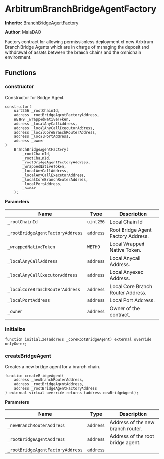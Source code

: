 # ArbitrumBranchBridgeAgentFactory

**Inherits:**
[BranchBridgeAgentFactory](/ulysses-omnichain/factories/BranchBridgeAgentFactory.sol/contract.BranchBridgeAgentFactory.md)

**Author:**
MaiaDAO

Factory contract for allowing permissionless deployment of
new Arbitrum Branch Bridge Agents which are in charge of
managing the deposit and withdrawal of assets between the
branch chains and the omnichain environment.


## Functions
### constructor

Constructor for Bridge Agent.


```solidity
constructor(
    uint256 _rootChainId,
    address _rootBridgeAgentFactoryAddress,
    WETH9 _wrappedNativeToken,
    address _localAnyCallAddress,
    address _localAnyCallExecutorAddress,
    address _localCoreBranchRouterAddress,
    address _localPortAddress,
    address _owner
)
    BranchBridgeAgentFactory(
        _rootChainId,
        _rootChainId,
        _rootBridgeAgentFactoryAddress,
        _wrappedNativeToken,
        _localAnyCallAddress,
        _localAnyCallExecutorAddress,
        _localCoreBranchRouterAddress,
        _localPortAddress,
        _owner
    );
```
**Parameters**

|Name|Type|Description|
|----|----|-----------|
|`_rootChainId`|`uint256`|Local Chain Id.|
|`_rootBridgeAgentFactoryAddress`|`address`|Root Bridge Agent Factory Address.|
|`_wrappedNativeToken`|`WETH9`|Local Wrapped Native Token.|
|`_localAnyCallAddress`|`address`|Local Anycall Address.|
|`_localAnyCallExecutorAddress`|`address`|Local Anyexec Address.|
|`_localCoreBranchRouterAddress`|`address`|Local Core Branch Router Address.|
|`_localPortAddress`|`address`|Local Port Address.|
|`_owner`|`address`|Owner of the contract.|


### initialize


```solidity
function initialize(address _coreRootBridgeAgent) external override onlyOwner;
```

### createBridgeAgent

Creates a new bridge agent for a branch chain.


```solidity
function createBridgeAgent(
    address _newBranchRouterAddress,
    address _rootBridgeAgentAddress,
    address _rootBridgeAgentFactoryAddress
) external virtual override returns (address newBridgeAgent);
```
**Parameters**

|Name|Type|Description|
|----|----|-----------|
|`_newBranchRouterAddress`|`address`|Address of the new branch router.|
|`_rootBridgeAgentAddress`|`address`|Address of the root bridge agent.|
|`_rootBridgeAgentFactoryAddress`|`address`||


